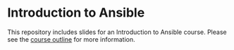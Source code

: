 # Introduction to Ansible

This repository includes slides for an Introduction to Ansible course. Please
see the [course outline](slides/course-outline.md) for more information.
